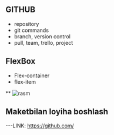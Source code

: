 ## GITHUB
- repository
- git commands
- branch, version control
- pull, team, trello, project

## FlexBox
- Flex-container
- flex-item

** <picture>
        <sourse scr="rasm.jpg" media="(max--width:320px)">
        <sourse scr="rasm.jpg" media="(max--width:640px)">
        <img src="https://picsum.photos/id/234/200/200" alt="rasm"/>
   </picture>

## Maketbilan loyiha boshlash
---LINK: https://github.com/
